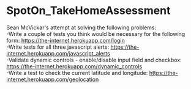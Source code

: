 # SpotOn_TakeHomeAssessment  
Sean McVickar's attempt at solving the following problems:  
-Write a couple of tests you think would be necessary for the following form: https://the-internet.herokuapp.com/login  
-Write tests for all three javascript alerts: https://the-internet.herokuapp.com/javascript_alerts  
-Validate dynamic controls - enable/disable input field and checkbox: https://the-internet.herokuapp.com/dynamic_controls  
-Write a test to check the current latitude and longitude: https://the-internet.herokuapp.com/geolocation  
